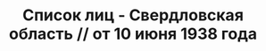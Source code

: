 ---
title: Список лиц - Свердловская область // от 10 июня 1938 года
description: РГАСПИ, ф.17, т.9, оп.171, дело 417, лист 47
images:
- /disk/pictures/v09/17-171-417-047.jpg
- /disk/pictures/v09/17-171-417-048.jpg
- /disk/pictures/v09/17-171-417-049.jpg
- /disk/pictures/v09/17-171-417-050.jpg
- /disk/pictures/v09/17-171-417-051.jpg
- /disk/pictures/v09/17-171-417-052.jpg
---